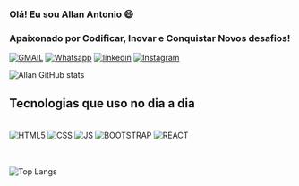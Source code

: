 ### Olá! Eu sou Allan Antonio 😄
### Apaixonado por Codificar, Inovar e Conquistar Novos desafios!







[![GMAIL](https://img.shields.io/badge/Gmail-D14836?style=for-the-badge&logo=gmail&logoColor=white)](https://mail.google.com/mail/u/0/#inbox?compose=GTvVlcRwRCSjPnnwxKJGrPzZtMBJNkpcnQrzsJXsgWTWtPFjVjkNZlzRLvWXPThdWgfRpMZngtcQh)
[![Whatsapp](https://img.shields.io/badge/WhatsApp-25D366?style=for-the-badge&logo=whatsapp&logoColor=white)](https://wa.me/5531993515075)
[![linkedin](https://img.shields.io/badge/LinkedIn-0077B5?style=for-the-badge&logo=linkedin&logoColor=white)](https://www.linkedin.com/in/allan-ant%C3%B4nio-562aa3262?utm_source=share&utm_campaign=share_via&utm_content=profile&utm_medium=ios_app)
[![Instagram](https://img.shields.io/badge/Instagram-E4405F?style=for-the-badge&logo=instagram&logoColor=white)](https://www.instagram.com/souallanolv?igsh=cTcwODU4ZW9vZGlz&utm_source=qr)

![Allan GitHub stats](https://github-readme-stats.vercel.app/api?username=Allanntonio&show_icons=true&theme=dracula)

## Tecnologias que uso no dia a dia

<div style="display: inline_block"><br/>
<img align="center" alt="HTML5" src="https://img.shields.io/badge/HTML5-E34F26?style=for-the-badge&logo=html5&logoColor=white"/>
<img align="center" alt="CSS" src="https://img.shields.io/badge/CSS3-1572B6?style=for-the-badge&logo=css3&logoColor=white"/>
<img align="center" alt="JS" src="https://img.shields.io/badge/JavaScript-F7DF1E?style=for-the-badge&logo=javascript&logoColor=black"/>
<img align="center" alt="BOOTSTRAP" src="https://img.shields.io/badge/Bootstrap-563D7C?style=for-the-badge&logo=bootstrap&logoColor=white"/>
<img align="center" alt="REACT" src="https://img.shields.io/badge/React-20232A?style=for-the-badge&logo=react&logoColor=61DAFB"/>
</div><br><br>

![Top Langs](https://github-readme-stats.vercel.app/api/top-langs/?username=Allanntonio&hide_progress=true)
